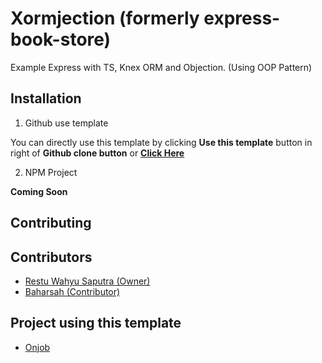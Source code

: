 # Xormjection (formerly express-book-store)

Example Express with TS, Knex ORM and Objection. (Using OOP Pattern)

## Installation

1. Github use template

You can directly use this template by clicking **Use this template** button in right of **Github clone button** or [**Click Here**](../../generate)

2. NPM Project

**Coming Soon**

## Contributing

## Contributors

- [Restu Wahyu Saputra (Owner)](https://github.com/restuwahyu13)
- [Baharsah (Contributor)](https://github.com/baharsah)

## Project using this template

- [Onjob](https://onjob.id/)
